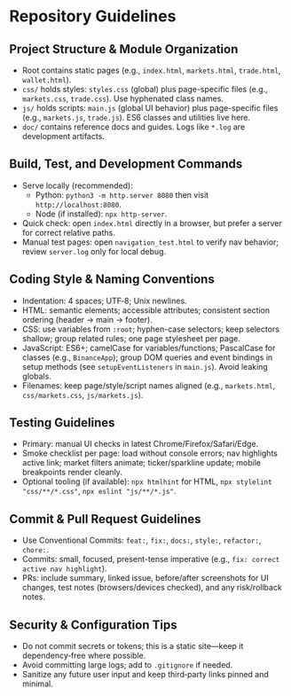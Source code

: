 # Repository Guidelines

## Project Structure & Module Organization
- Root contains static pages (e.g., `index.html`, `markets.html`, `trade.html`, `wallet.html`).
- `css/` holds styles: `styles.css` (global) plus page-specific files (e.g., `markets.css`, `trade.css`). Use hyphenated class names.
- `js/` holds scripts: `main.js` (global UI behavior) plus page-specific files (e.g., `markets.js`, `trade.js`). ES6 classes and utilities live here.
- `doc/` contains reference docs and guides. Logs like `*.log` are development artifacts.

## Build, Test, and Development Commands
- Serve locally (recommended):
  - Python: `python3 -m http.server 8080` then visit `http://localhost:8080`.
  - Node (if installed): `npx http-server`.
- Quick check: open `index.html` directly in a browser, but prefer a server for correct relative paths.
- Manual test pages: open `navigation_test.html` to verify nav behavior; review `server.log` only for local debug.

## Coding Style & Naming Conventions
- Indentation: 4 spaces; UTF‑8; Unix newlines.
- HTML: semantic elements; accessible attributes; consistent section ordering (header → main → footer).
- CSS: use variables from `:root`; hyphen-case selectors; keep selectors shallow; group related rules; one page stylesheet per page.
- JavaScript: ES6+; camelCase for variables/functions; PascalCase for classes (e.g., `BinanceApp`); group DOM queries and event bindings in setup methods (see `setupEventListeners` in `main.js`). Avoid leaking globals.
- Filenames: keep page/style/script names aligned (e.g., `markets.html`, `css/markets.css`, `js/markets.js`).

## Testing Guidelines
- Primary: manual UI checks in latest Chrome/Firefox/Safari/Edge.
- Smoke checklist per page: load without console errors; nav highlights active link; market filters animate; ticker/sparkline update; mobile breakpoints render cleanly.
- Optional tooling (if available): `npx htmlhint` for HTML, `npx stylelint "css/**/*.css"`, `npx eslint "js/**/*.js"`.

## Commit & Pull Request Guidelines
- Use Conventional Commits: `feat:`, `fix:`, `docs:`, `style:`, `refactor:`, `chore:`.
- Commits: small, focused, present-tense imperative (e.g., `fix: correct active nav highlight`).
- PRs: include summary, linked issue, before/after screenshots for UI changes, test notes (browsers/devices checked), and any risk/rollback notes.

## Security & Configuration Tips
- Do not commit secrets or tokens; this is a static site—keep it dependency‑free where possible.
- Avoid committing large logs; add to `.gitignore` if needed.
- Sanitize any future user input and keep third‑party links pinned and minimal.

